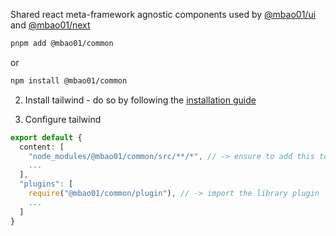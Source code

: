 
Shared react meta-framework agnostic components used by [@mbao01/ui](https://www.npmjs.com/package/@mbao01/ui) and [@mbao01/next](https://www.npmjs.com/package/@mbao01/next)


```bash
pnpm add @mbao01/common
```

or

```bash
npm install @mbao01/common
```

2. Install tailwind - do so by following the [installation guide](https://tailwindcss.com/docs/installation)

3. Configure tailwind

```typescript
export default {
  content: [
    "node_modules/@mbao01/common/src/**/*", // -> ensure to add this to allow tailwind to scan the library for classes
    ...
  ],
  "plugins": [
    require("@mbao01/common/plugin"), // -> import the library plugin
    ...
  ]
}
```
